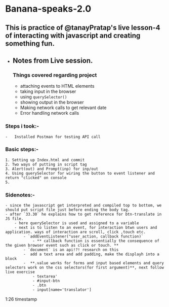 # Banana-speaks-2.0
## This is practice of @tanayPratap's live lesson-4 of interacting with javascript and creating something fun.
-  ## Notes from Live session.
    ### Things covered regarding project
    -   attaching events to HTML elements
    -   taking input in the browser
    -   using `querySelector()`
    -   showing output in the browser
    -   Making network calls to get relevant date
    -   Error handling network calls 
### Steps i took:-
    -   Installed Postman for testing API call

### Basic steps:-
    1. Setting up Index.html and commit
    2. Two ways of putting in script tag
    3. Alert(out) and Prompt(inp) for inp/out
    4. Using querySelector for wiring the button to event listener and return "clicked" on console
    5.



### Sidenotes:-
    - since the javascript get interpreted and compiled top to bottom, we should put script file just before ending the body tag.
    - after `33.30` he explains how to get reference for btn-translate in JS file.
        - here querySelector is used and assigned to a variable
        - next is to listen to an event, for interaction btwn users and application. ways of interaction are scroll, click ,touch etc.
            - `addEventListener("user_action, callback function)`
                - ** callback function is essentially the consequence of the given browser event such as click or touch. **
            - `document` is an api!?! research on this
            -  add a text area and add padding, make the displayh into a block
            -  **.value works for forms and input based elements and query selectors work on the css selectors(for first argument)**, next follow live exercise
                - textarea'
                - #input-btn
                - .btn
                - input[name='translator']

1:26 timestamp